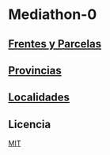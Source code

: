 # Mediathon-0

## [Frentes y Parcelas][0]

## [Provincias][1]

## [Localidades][2]

## Licencia 

[MIT][3]

[0]: datos/frentesParcelas/DESCRIPCION.md
[1]: datos/provincias/DESCRIPCION.md
[2]: datos/localidades/DESCRIPCION.
[3]: LICENCIA.md
